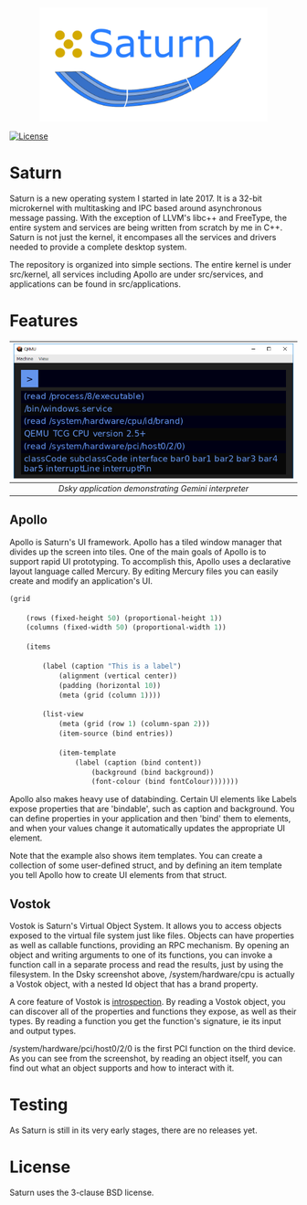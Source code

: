<p align="center">
<img src="https://github.com/patrick-lafferty/saturn/blob/master/logo.png" height="200">
</p>

[![License](https://img.shields.io/badge/License-BSD%203--Clause-blue.svg)](https://opensource.org/licenses/BSD-3-Clause)

# Saturn

Saturn is a new operating system I started in late 2017. It is a 32-bit microkernel with multitasking and IPC based around asynchronous message
passing. With the exception of LLVM's libc++ and FreeType, the entire
system and services are being written from scratch by me in C++. Saturn is not
just the kernel, it encompases all the services and drivers needed
to provide a complete desktop system.

The repository is organized into simple sections. The entire kernel is
under src/kernel, all services including Apollo are under src/services,
and applications can be found in src/applications. 

# Features

| ![Latest Screenshot](https://github.com/patrick-lafferty/saturn/blob/master/screenshots/Dsky.PNG) |
| :-: |
| *Dsky application demonstrating Gemini interpreter* |

## Apollo

Apollo is Saturn's UI framework. Apollo has a tiled window manager that divides up the screen into tiles. One of the main goals of Apollo is to support rapid UI prototyping. To 
accomplish this, Apollo uses a declarative layout language called Mercury.
By editing Mercury files you can easily create and modify an application's UI.

```lisp
(grid

    (rows (fixed-height 50) (proportional-height 1))
    (columns (fixed-width 50) (proportional-width 1))

    (items
        
        (label (caption "This is a label")
            (alignment (vertical center))
            (padding (horizontal 10))
            (meta (grid (column 1))))

        (list-view
            (meta (grid (row 1) (column-span 2)))
            (item-source (bind entries))

            (item-template
                (label (caption (bind content))
                    (background (bind background))
                    (font-colour (bind fontColour)))))))
```

Apollo also makes heavy use of databinding. Certain UI elements like Labels
expose properties that are 'bindable', such as caption and background. You
can define properties in your application and then 'bind' them to elements,
and when your values change it automatically updates the appropriate UI element.

Note that the example also shows item templates. You can create a collection
of some user-defined struct, and by defining an item template you tell
Apollo how to create UI elements from that struct.

## Vostok

Vostok is Saturn's Virtual Object System. It allows you to access objects
exposed to the virtual file system just like files. Objects can have properties
as well as callable functions, providing an RPC mechanism. By opening an object
and writing arguments to one of its functions, you can invoke a function call
in a separate process and read the results, just by using the filesystem.
In the Dsky screenshot above, /system/hardware/cpu is actually a Vostok object,
with a nested Id object that has a brand property. 

A core feature of Vostok is [introspection](https://en.wikipedia.org/wiki/Type_introspection). By
reading a Vostok object, you can discover all of the properties and functions they expose, as
well as their types. By reading a function you get the function's signature, ie its input and
output types.

/system/hardware/pci/host0/2/0 is the first PCI function on the third device.
As you can see from the screenshot, by reading an object itself, you can find out what an object supports and how
to interact with it.

# Testing

As Saturn is still in its very early stages, there are no releases yet.

# License

Saturn uses the 3-clause BSD license.